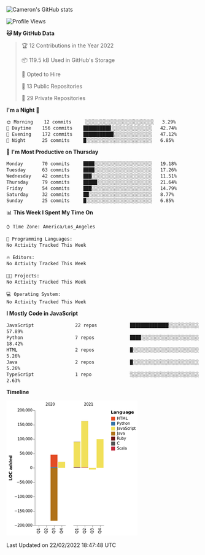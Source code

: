 ![Cameron's GitHub stats](https://github-readme-stats.vercel.app/api?username=gouldcs&show_icons=true&theme=great-gatsby&show_icons=true&count_private=true)


<!--START_SECTION:waka-->
![Profile Views](http://img.shields.io/badge/Profile%20Views-0-blue)

**🐱 My GitHub Data** 

> 🏆 12 Contributions in the Year 2022
 > 
> 📦 119.5 kB Used in GitHub's Storage 
 > 
> 💼 Opted to Hire
 > 
> 📜 13 Public Repositories 
 > 
> 🔑 29 Private Repositories  
 > 
**I'm a Night 🦉** 

```text
🌞 Morning    12 commits     ░░░░░░░░░░░░░░░░░░░░░░░░░   3.29% 
🌆 Daytime    156 commits    ██████████░░░░░░░░░░░░░░░   42.74% 
🌃 Evening    172 commits    ███████████░░░░░░░░░░░░░░   47.12% 
🌙 Night      25 commits     █░░░░░░░░░░░░░░░░░░░░░░░░   6.85%

```
📅 **I'm Most Productive on Thursday** 

```text
Monday       70 commits     ████░░░░░░░░░░░░░░░░░░░░░   19.18% 
Tuesday      63 commits     ████░░░░░░░░░░░░░░░░░░░░░   17.26% 
Wednesday    42 commits     ███░░░░░░░░░░░░░░░░░░░░░░   11.51% 
Thursday     79 commits     █████░░░░░░░░░░░░░░░░░░░░   21.64% 
Friday       54 commits     ███░░░░░░░░░░░░░░░░░░░░░░   14.79% 
Saturday     32 commits     ██░░░░░░░░░░░░░░░░░░░░░░░   8.77% 
Sunday       25 commits     █░░░░░░░░░░░░░░░░░░░░░░░░   6.85%

```


📊 **This Week I Spent My Time On** 

```text
⌚︎ Time Zone: America/Los_Angeles

💬 Programming Languages: 
No Activity Tracked This Week

🔥 Editors: 
No Activity Tracked This Week

🐱‍💻 Projects: 
No Activity Tracked This Week

💻 Operating System: 
No Activity Tracked This Week

```

**I Mostly Code in JavaScript** 

```text
JavaScript               22 repos            ██████████████░░░░░░░░░░░   57.89% 
Python                   7 repos             ████░░░░░░░░░░░░░░░░░░░░░   18.42% 
HTML                     2 repos             █░░░░░░░░░░░░░░░░░░░░░░░░   5.26% 
Java                     2 repos             █░░░░░░░░░░░░░░░░░░░░░░░░   5.26% 
TypeScript               1 repo              ░░░░░░░░░░░░░░░░░░░░░░░░░   2.63%

```


**Timeline**

![Chart not found](https://raw.githubusercontent.com/gouldcs/gouldcs/main/charts/bar_graph.png) 


 Last Updated on 22/02/2022 18:47:48 UTC
<!--END_SECTION:waka-->

<!--
**gouldcs/gouldcs** is a ✨ _special_ ✨ repository because its `README.md` (this file) appears on your GitHub profile.

Here are some ideas to get you started:

- 🔭 I’m currently working on ...
- 🌱 I’m currently learning ...
- 👯 I’m looking to collaborate on ...
- 🤔 I’m looking for help with ...
- 💬 Ask me about ...
- 📫 How to reach me: ...
- 😄 Pronouns: ...
- ⚡ Fun fact: ...
-->
